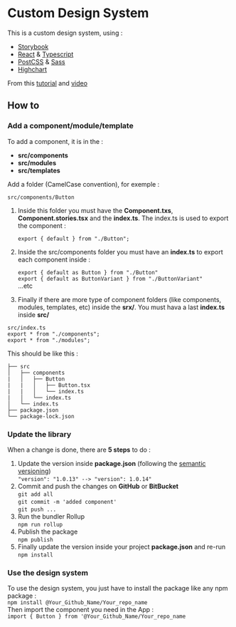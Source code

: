 # Custom Design System

This is a custom design system, using :

- [Storybook](https://storybook.js.org/)
- [React](https://fr.reactjs.org/) & [Typescript](https://www.typescriptlang.org/)
- [PostCSS](https://postcss.org/) & [Sass](https://sass-lang.com/)
- [Highchart](https://www.highcharts.com/)

From this [tutorial](https://dev.to/alexeagleson/how-to-create-and-publish-a-react-component-library-2oe#adding-rollup) and [video](https://www.youtube.com/watch?v=XHQi5a0TmMc&ab_channel=AlexEagleson)

## How to

### Add a component/module/template

To add a component, it is in the :

- **src/components**
- **src/modules**
- **src/templates**

Add a folder (CamelCase convention), for exemple :

    src/components/Button

1. Inside this folder you must have the **Component.txs**, **Component.stories.tsx** and the **index.ts**. The index.ts is used to export the component :

   `export { default } from "./Button";`

2. Inside the src/components folder you must have an **index.ts** to export each component inside :

   `export { default as Button } from "./Button"`\
   `export { default as ButtonVariant } from "./ButtonVariant"`\
   ...etc

3. Finally if there are more type of component folders (like components, modules, templates, etc) inside the **srx/**. You must hava a last **index.ts** inside **src/**

`src/index.ts`\
`export * from "./components"; `\
`export * from "./modules";`

This should be like this :

```
├── src
│   ├── components
|   │   ├── Button
|   |   │   ├── Button.tsx
|   |   │   └── index.ts
|   │   └── index.ts
│   └── index.ts
├── package.json
└── package-lock.json
```

### Update the library

When a change is done, there are **5 steps** to do :

1. Update the version inside **package.json** (following the [semantic versioning](https://docs.npmjs.com/about-semantic-versioning))\
   `"version": "1.0.13" --> "version": 1.0.14"`
2. Commit and push the changes on **GitHub** or **BitBucket**\
   `git add all`\
   `git commit -m 'added component'`\
   `git push ...`
3. Run the bundler Rollup\
   `npm run rollup`
4. Publish the package\
   `npm publish`
5. Finally update the version inside your project **package.json** and re-run\
   `npm install`

### Use the design system

To use the design system, you just have to install the package like any npm package :\
`npm install @Your_Github_Name/Your_repo_name`\
Then import the component you need in the App :\
`import { Button } from '@Your_Github_Name/Your_repo_name`
